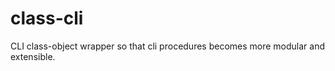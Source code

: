 class-cli
=========

CLI class-object wrapper so that cli procedures becomes more modular and extensible.
